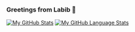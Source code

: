 ### Greetings from Labib 👋

<!--
**labib147/labib147** is a ✨ _special_ ✨ repository because its `README.md` (this file) appears on your GitHub profile.

Here are some ideas to get you started:

- 🔭 I’m currently working on ...
- 🌱 I’m currently learning ...
- 👯 I’m looking to collaborate on ...
- 🤔 I’m looking for help with ...
- 💬 Ask me about ...
- 📫 How to reach me: ...
- 😄 Pronouns: ...
- ⚡ Fun fact: ...
-->


[![My GitHub Stats](https://github-readme-stats.vercel.app/api/?username=labib147&count_private=false&theme=tokyonight&showicons=true)]()
[![My GitHub Language Stats](https://github-readme-stats.vercel.app/api/top-langs/?username=labib147&langs_count=7&theme=tokyonight)]()

<!--
![](https://github-readme-stats.vercel.app/api?username=labib147&theme=light&hide_border=false&include_all_commits=true&count_private=true)
![](https://github-readme-streak-stats.herokuapp.com/?user=labib147&theme=light&hide_border=false)<br/>
![](https://github-readme-stats.vercel.app/api/top-langs/?username=labib147&theme=light&hide_border=false&include_all_commits=true&count_private=true&layout=compact)


<br>

[![trophy](https://github-profile-trophy.vercel.app/?username=labib147&margin-w=8)](https://github.com/ryo-ma/github-profile-trophy)

<br>
-->

